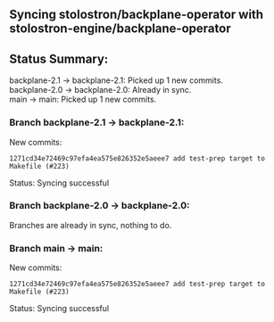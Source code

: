 ## Syncing stolostron/backplane-operator with stolostron-engine/backplane-operator

## Status Summary:

backplane-2.1 -> backplane-2.1: Picked up 1 new commits.  
backplane-2.0 -> backplane-2.0: Already in sync.  
main -> main: Picked up 1 new commits.  

### Branch backplane-2.1 -> backplane-2.1:

New commits:

```
1271cd34e72469c97efa4ea575e826352e5aeee7 add test-prep target to Makefile (#223)
```

Status: Syncing successful

### Branch backplane-2.0 -> backplane-2.0:

Branches are already in sync, nothing to do.

### Branch main -> main:

New commits:

```
1271cd34e72469c97efa4ea575e826352e5aeee7 add test-prep target to Makefile (#223)
```

Status: Syncing successful
